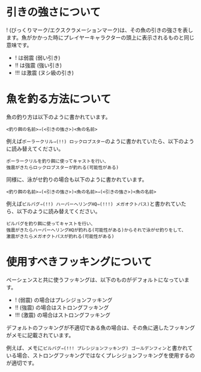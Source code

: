 # 引きの強さについて

! (びっくりマーク/エクスクラメーションマーク)は、その魚の引きの強さを表します。魚がかかった時にプレイヤーキャラクターの頭上に表示されるものと同じ意味です。

  -  ! は弱震 (弱い引き)
  -  !! は強震 (強い引き)
  -  !!! は激震 (ヌシ級の引き)

# 魚を釣る方法について

魚の釣り方は以下のように書かれています。

```
<釣り餌の名前>⇒(<引きの強さ>)<魚の名前>
```

例えば`ポーラークリル⇒(!!) ロックロブスター`のように書かれていたら、以下のように読み替えてください。

```
ポーラークリルを釣り餌に使ってキャストを行い、
強震がきたらロックロブスターが釣れる(可能性がある)
```

同様に、泳がせ釣りの場合も以下のように書かれています。

```
<釣り餌の名前>⇒(<引きの強さ>)<魚の名前>⇒(<引きの強さ>)<魚の名前>
```

例えば`ピルバグ⇒(!!) ハーバーヘリングHQ⇒(!!!) メガオクトパス)`と書かれていたら、以下のように読み替えてください。

```
ピルバグを釣り餌に使ってキャストを行い、
強震がきたらハーバーヘリングHQが釣れる(可能性がある)からそれで泳がせ釣りをして、
激震がきたらメガオクトパスが釣れる(可能性がある)
```

# 使用すべきフッキングについて

ペーシェンスと共に使うフッキングは、以下のものがデフォルトになっています。

  - ! (弱震) の場合はプレシジョンフッキング
  - !! (強震) の場合はストロングフッキング
  - !!! (激震) の場合はストロングフッキング

デフォルトのフッキングが不適切である魚の場合は、その魚に適したフッキングがメモに記載されています。

例えば、メモに`ピルバグ⇒(!!! プレシジョンフッキング) ゴールデンフィン`と書かれている場合、ストロングフッキングではなくプレシジョンフッキングを使用するのが適切です。
